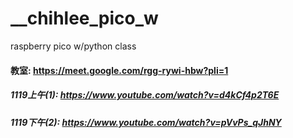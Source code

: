 # __chihlee_pico_w
raspberry pico w/python class
#### 教室:     https://meet.google.com/rgg-rywi-hbw?pli=1
##### 1119上午(1): https://www.youtube.com/watch?v=d4kCf4p2T6E
##### 1119下午(2): https://www.youtube.com/watch?v=pVvPs_qJhNY
